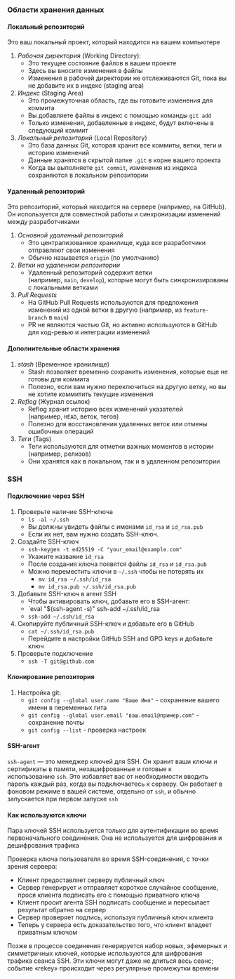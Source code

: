 
### Области хранения данных

#### Локальный репозиторий

Это ваш локальный проект, который находится на вашем компьютере

1. *Рабочая директория* (Working Directory):
	- Это текущее состояние файлов в вашем проекте
	- Здесь вы вносите изменения в файлы
	- Изменения в рабочей директории не отслеживаются Git, пока вы не добавите их в индекс (staging area)
2. *Индекс* (Staging Area)
	- Это промежуточная область, где вы готовите изменения для коммита
	- Вы добавляете файлы в индекс с помощью команды `git add`
	- Только изменения, добавленные в индекс, будут включены в следующий коммит
3. *Локальный репозиторий* (Local Repository)
	- Это база данных Git, которая хранит все коммиты, ветки, теги и историю изменений
	- Данные хранятся в скрытой папке `.git` в корне вашего проекта
	- Когда вы выполняете `git commit`, изменения из индекса сохраняются в локальном репозитории

#### Удаленный репозиторий

Это репозиторий, который находится на сервере (например, на GitHub). Он используется для совместной работы и синхронизации изменений между разработчиками

1. *Основной удаленный репозиторий*
	- Это централизованное хранилище, куда все разработчики отправляют свои изменения
	- Обычно называется `origin` (по умолчанию)
2. *Ветки на удаленном репозитории*
	- Удаленный репозиторий содержит ветки (например, `main`, `develop`), которые могут быть синхронизированы с локальными ветками
3. *Pull Requests*
	- На GitHub Pull Requests используются для предложения изменений из одной ветки в другую (например, из `feature-branch` в `main`)
	- PR не являются частью Git, но активно используются в GitHub для код-ревью и интеграции изменений

#### Дополнительные области хранения

1. *stash* (Временное хранилище)
	- Stash позволяет временно сохранить изменения, которые еще не готовы для коммита
	- Полезно, если вам нужно переключиться на другую ветку, но вы не хотите коммитить текущие изменения
2. *Reflog* (Журнал ссылок)
	- Reflog хранит историю всех изменений указателей (например, `HEAD`, веток, тегов)
	- Полезно для восстановления удаленных веток или отмены ошибочных операций
3. *Теги* (Tags)
	- Теги используются для отметки важных моментов в истории (например, релизов)
	- Они хранятся как в локальном, так и в удаленном репозитории

### SSH

#### Подключение через SSH
1. Проверьте наличие SSH-ключа 
	- `ls -al ~/.ssh`
	- Вы должны увидеть файлы с именами `id_rsa` и `id_rsa.pub`
	- Если их нет, вам нужно создать SSH-ключ.
2. Создайте SSH-ключ
	- `ssh-keygen -t ed25519 -C "your_email@example.com"`
	- Укажите название `id_rsa`
	- После создания ключа появятся файлы `id_rsa` и `id_rsa.pub`
	- Можно переместить ключи в `~/.ssh` чтобы не потерять их
		- `mv id_rsa ~/.ssh/id_rsa`
		- `mv id_rsa.pub ~/.ssh/id_rsa.pub`
3. Добавьте SSH-ключ в агент SSH
	- Чтобы активировать ключ, добавьте его в SSH-агент:
	- `eval "$(ssh-agent -s)" ssh-add ~/.ssh/id_rsa
	- `ssh-add ~/.ssh/id_rsa`
4. Скопируйте публичный SSH-ключ и добавьте его в GitHub
	- `cat ~/.ssh/id_rsa.pub`
	- Перейдите в настройки GitHub SSH and GPG keys и добавьте ключ
5. Проверьте подключение
	- `ssh -T git@github.com`

#### Клонирование репозитория
1. Настройка git:
	- `git config --global user.name "Ваше Имя"` - сохранение вашего имени в переменных гита
	- `git config --global user.email "ваш.email@пример.com"` - сохранение почты
	- `git config --list` - проверка настроек

#### SSH-агент

`ssh-agent` — это менеджер ключей для SSH. Он хранит ваши ключи и сертификаты в памяти, незашифрованные и готовые к использованию `ssh`. Это избавляет вас от необходимости вводить пароль каждый раз, когда вы подключаетесь к серверу. Он работает в фоновом режиме в вашей системе, отдельно от `ssh`, и обычно запускается при первом запуске `ssh`

#### Как используются ключи 

Пара ключей SSH используется только для аутентификации во время первоначального соединения. Она не используется для шифрования и дешифрования трафика  
  
Проверка ключа пользователя во время SSH-соединения, с точки зрения сервера:  
- Клиент предоставляет серверу публичный ключ
- Сервер генерирует и отправляет короткое случайное сообщение, прося клиента подписать его с помощью приватного ключа
- Клиент просит агента SSH подписать сообщение и пересылает результат обратно на сервер
- Сервер проверяет подпись, используя публичный ключ клиента
- Теперь у сервера есть доказательство того, что клиент владеет приватным ключом

Позже в процессе соединения генерируется набор новых, эфемерных и симметричных ключей, которые используются для шифрования трафика сеанса SSH. Эти ключи могут даже не длиться весь сеанс; событие «rekey» происходит через регулярные промежутки времени

